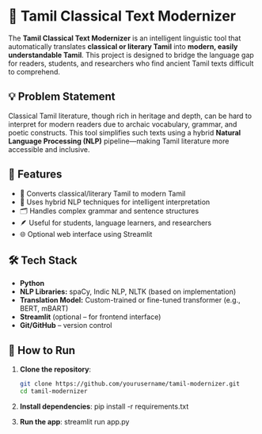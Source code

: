 # 📝 Tamil Classical Text Modernizer

The **Tamil Classical Text Modernizer** is an intelligent linguistic tool that automatically translates **classical or literary Tamil** into **modern, easily understandable Tamil**. This project is designed to bridge the language gap for readers, students, and researchers who find ancient Tamil texts difficult to comprehend.

## 💡 Problem Statement

Classical Tamil literature, though rich in heritage and depth, can be hard to interpret for modern readers due to archaic vocabulary, grammar, and poetic constructs. This tool simplifies such texts using a hybrid **Natural Language Processing (NLP)** pipeline—making Tamil literature more accessible and inclusive.

## 🚀 Features

- 🔁 Converts classical/literary Tamil to modern Tamil  
- 🧠 Uses hybrid NLP techniques for intelligent interpretation  
- 🗂️ Handles complex grammar and sentence structures  
- 🪶 Useful for students, language learners, and researchers  
- 🌐 Optional web interface using Streamlit  

## 🛠️ Tech Stack

- **Python**  
- **NLP Libraries:** spaCy, Indic NLP, NLTK (based on implementation)  
- **Translation Model:** Custom-trained or fine-tuned transformer (e.g., BERT, mBART)  
- **Streamlit** (optional – for frontend interface)  
- **Git/GitHub** – version control  

## 🧪 How to Run

1. **Clone the repository**:
   ```bash
   git clone https://github.com/yourusername/tamil-modernizer.git
   cd tamil-modernizer
2. **Install dependencies**:
   pip install -r requirements.txt

4. **Run the app**:
   streamlit run app.py
